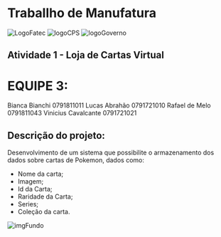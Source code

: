 # Traballho de Manufatura 

![LogoFatec](http://fatecsantoandre.edu.br/images/logo.png)
![logoCPS](http://fatecsantoandre.edu.br/images/logo_centro.png)
![logoGoverno](http://fatecsantoandre.edu.br/images/logo_sp.png)

## Atividade 1 - Loja de Cartas Virtual

# EQUIPE 3:
Bianca Bianchi          0791811011
Lucas Abrahão		0791721010
Rafael de Melo 		0791811043
Vinicius Cavalcante	0791721021

## Descrição do projeto:
Desenvolvimento de um sistema que possibilite 
o armazenamento dos dados sobre cartas de Pokemon, 
dados como:

- Nome da carta; 
- Imagem;
- Id da Carta;
- Raridade da Carta;
- Series;
- Coleção da carta.

![imgFundo](https://pokemontcg.io/static/media/pokemon-minimalist.30bc8a16.png)


